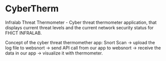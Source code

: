 # CyberTherm

Infralab Threat Thermometer - Cyber threat thermometer application, that displays current threat levels and the current network security status for FHICT INFRALAB. 

Concept of the cyber threat thermomether app:
Snort Scan -> upload the log file to websnort -> send API call from our app to websnort -> receive the data in our app -> visualize it with thermometer.
